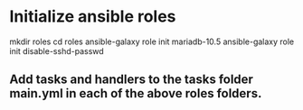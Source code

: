 # Initialize ansible roles

mkdir roles
cd roles
ansible-galaxy role init mariadb-10.5
ansible-galaxy role init disable-sshd-passwd


## Add tasks and handlers to the tasks folder main.yml in each of the above roles folders.

